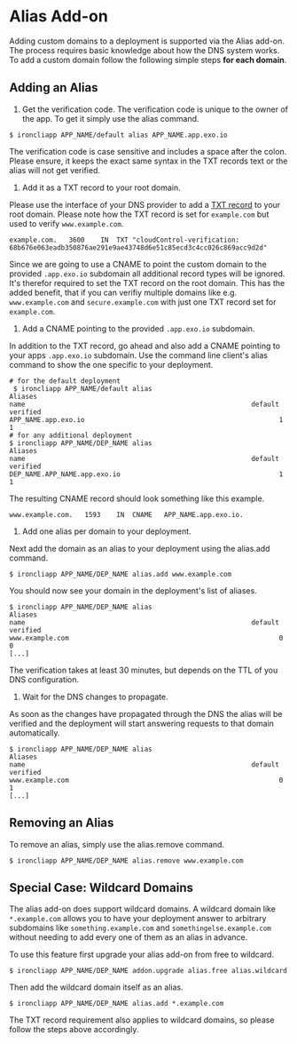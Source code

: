 # Alias Add-on

Adding custom domains to a deployment is supported via the Alias add-on. The process requires basic knowledge about how the DNS system works. To add a custom domain follow the following simple steps **for each domain**.

## Adding an Alias

 1. Get the verification code.
 The verification code is unique to the owner of the app. To get it simply use the alias command.

 ~~~
 $ ironcliapp APP_NAME/default alias APP_NAME.app.exo.io
 ~~~

 The verification code is case sensitive and includes a space after the colon. Please ensure, it keeps the exact same syntax in the TXT records text or the alias will not get verified.

 1. Add it as a TXT record to your root domain.

 Please use the interface of your DNS provider to add a [TXT record](http://de.wikipedia.org/wiki/TXT_Resource_Record) to your root domain. Please note how the TXT record is set for `example.com` but used to verify `www.example.com`.

 ~~~
 example.com.	3600	IN	TXT	"cloudControl-verification: 
 68b676e063eadb350876ae291e9ae43748d6e51c85ecd3c4cc026c869acc9d2d"
 ~~~

 Since we are going to use a CNAME to point the custom domain to the provided `.app.exo.io` subdomain all additional record types will be ignored. It's therefor required to set the TXT record on the root domain. This has the added benefit, that if you can verifiy multiple domains like e.g. `www.example.com` and `secure.example.com` with just one TXT record set for `example.com`.

 1. Add a CNAME pointing to the provided `.app.exo.io` subdomain.

 In addition to the TXT record, go ahead and also add a CNAME pointing to your apps `.app.exo.io` subdomain. Use the command line client's alias command to show the one specific to your deployment.

 ~~~
 # for the default deployment
  $ ironcliapp APP_NAME/default alias
 Aliases
 name                                                         default  verified
 APP_NAME.app.exo.io                                                 1        1
 # for any additional deployment
 $ ironcliapp APP_NAME/DEP_NAME alias
 Aliases
 name                                                         default  verified
 DEP_NAME.APP_NAME.app.exo.io                                        1        1
 ~~~

 The resulting CNAME record should look something like this example.

 ~~~
 www.example.com.	1593	IN	CNAME	APP_NAME.app.exo.io.
 ~~~

 1. Add one alias per domain to your deployment.

 Next add the domain as an alias to your deployment using the alias.add command.

 ~~~
 $ ironcliapp APP_NAME/DEP_NAME alias.add www.example.com
 ~~~

 You should now see your domain in the deployment's list of aliases.

 ~~~
 $ ironcliapp APP_NAME/DEP_NAME alias
 Aliases
 name                                                         default  verified
 www.example.com                                                     0        0
 [...]
 ~~~

 The verification takes at least 30 minutes, but depends on the TTL of you DNS configuration.

 1. Wait for the DNS changes to propagate.

 As soon as the changes have propagated through the DNS the alias will be verified and the deployment will start answering requests to that domain automatically.

 ~~~
 $ ironcliapp APP_NAME/DEP_NAME alias
 Aliases
 name                                                         default  verified
 www.example.com                                                     0        1
 [...]
 ~~~

## Removing an Alias

To remove an alias, simply use the alias.remove command.

~~~
$ ironcliapp APP_NAME/DEP_NAME alias.remove www.example.com
~~~

## Special Case: Wildcard Domains

The alias add-on does support wildcard domains. A wildcard domain like `*.example.com` allows you to have your deployment answer to arbitrary subdomains like `something.example.com` and `somethingelse.example.com` without needing to add every one of them as an alias in advance.

To use this feature first upgrade your alias add-on from free to wildcard.

~~~
$ ironcliapp APP_NAME/DEP_NAME addon.upgrade alias.free alias.wildcard
~~~

Then add the wildcard domain itself as an alias.

~~~
$ ironcliapp APP_NAME/DEP_NAME alias.add *.example.com
~~~

The TXT record requirement also applies to wildcard domains, so please follow the steps above accordingly.

